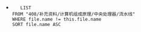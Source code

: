 *   
    ```dataview
	   LIST
	FROM "408/补充资料/计算机组成原理/中央处理器/流水线"
	WHERE file.name != this.file.name
	SORT file.name ASC
    ```
